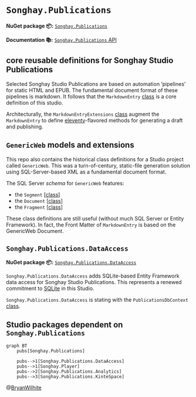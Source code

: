 # `Songhay.Publications`

**NuGet package 📦:** [`Songhay.Publications`](https://www.nuget.org/packages/Songhay.Publications/)

**Documentation 📚:** [`Songhay.Publications` API](https://bryanwilhite.github.io/Songhay.Publications/)

## core reusable definitions for Songhay Studio Publications

Selected Songhay Studio Publications are based on automation ‘pipelines’ for static HTML and EPUB. The fundamental document format of these pipelines is markdown. It follows that the `MarkdownEntry` [class](./Songhay.Publications/Models/MarkdownEntry.cs) is a core definition of this studio.

Architecturally, the `MarkdownEntryExtensions` [class](./Songhay.Publications/Extensions/MarkdownEntryExtensions.cs) augment the `MarkdownEntry` to define [eleventy](https://www.11ty.io/)-flavored methods for generating a draft and publishing.

## `GenericWeb` models and extensions

This repo also contains the historical class definitions for a Studio project called `GenericWeb`. This was a turn-of-century, static-file generation solution using SQL-Server-based XML as a fundamental document format.

The SQL Server _schema_ for `GenericWeb` features:

- the `Segment` [[class](./Songhay.Publications/Models/Segment.cs)]
- the `Document` [[class](./Songhay.Publications/Models/Document.cs)]
- the `Fragment` [[class](./Songhay.Publications/Models/Fragment.cs)]

These class definitions are still useful (without much SQL Server or Entity Framework). In fact, the Front Matter of `MarkdownEntry` is based on the GenericWeb Document.

## `Songhay.Publications.DataAccess`

**NuGet package 📦:** [`Songhay.Publications.DataAccess`](https://www.nuget.org/packages/Songhay.Publications.DataAccess/)

`Songhay.Publications.DataAccess` adds SQLite-based Entity Framework data access for Songhay Studio Publications. This represents a renewed commitment to [SQLite](https://www.sqlite.org/index.html) in this Studio.

`Songhay.Publications.DataAccess` is stating with the `PublicationsDbContext` [class](./Songhay.Publications.DataAccess/PublicationsDbContext.cs).

## Studio packages dependent on `Songhay.Publications`

```mermaid
graph BT
    pubs[Songhay.Publications]

    pubs-->1[Songhay.Publications.DataAccess]
    pubs-->1[Songhay.Player]
    pubs-->2[Songhay.Publications.Analytics]
    pubs-->3[Songhay.Publications.KinteSpace]
```

@[BryanWilhite](https://twitter.com/BryanWilhite)
